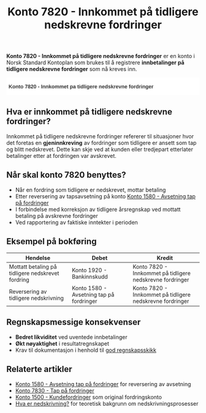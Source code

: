 ﻿---
title: "Konto 7820 - Innkommet på tidligere nedskrevne fordringer"
seoTitle: "Konto 7820 | Innkommet på tidligere nedskrevne fordringer | Kontoplan"
description: "Konto 7820 brukes når tidligere nedskrevne fordringer blir betalt. Se bokføring, reversering av tapsavsetning og eksempler i Norsk Standard Kontoplan."
summary: "Oversikt over konto 7820: innbetaling på tidligere nedskrevne fordringer, med føringsregler."
---

**Konto 7820 - Innkommet på tidligere nedskrevne fordringer** er en konto i Norsk Standard Kontoplan som brukes til å registrere **innbetalinger på tidligere nedskrevne fordringer** som nå kreves inn.

![Illustrasjon av konto 7820 innkommet pa tidligere nedskrevne fordringer](7820-innkommet-pa-tidligere-nedskrevne-fordringer-image.svg)

## Hva er innkommet på tidligere nedskrevne fordringer?

Innkommet på tidligere nedskrevne fordringer refererer til situasjoner hvor det foretas en **gjeninnkreving** av fordringer som tidligere er ansett som tap og blitt nedskrevet. Dette kan skje ved at kunden eller tredjepart etterlater betalinger etter at fordringen var avskrevet.

## Når skal konto 7820 benyttes?

* Når en fordring som tidligere er nedskrevet, mottar betaling
* Etter reversering av tapsavsetning på konto [Konto 1580 - Avsetning tap på fordringer](/blogs/kontoplan/1580-avsetning-tap-pa-fordringer "Konto 1580 - Avsetning tap på fordringer")
* I forbindelse med korreksjon av tidligere årsregnskap ved mottatt betaling på avskrevne fordringer
* Ved rapportering av faktiske inntekter i perioden

## Eksempel på bokføring

| Hendelse                                                  | Debet                                | Kredit                                                              |
|------------------------------------------------------------|--------------------------------------|----------------------------------------------------------------------|
| Mottatt betaling på tidligere nedskrevet fordring         | Konto 1920 - Bankinnskudd            | Konto 7820 - Innkommet på tidligere nedskrevne fordringer           |
| Reversering av tidligere nedskrivning                      | Konto 1580 - Avsetning tap på fordringer | Konto 7820 - Innkommet på tidligere nedskrevne fordringer       |

## Regnskapsmessige konsekvenser

* **Bedret likviditet** ved uventede innbetalinger
* **Økt nøyaktighet** i resultatregnskapet
* Krav til dokumentasjon i henhold til [god regnskapsskikk](/blogs/regnskap/god-regnskapsskikk "God regnskapsskikk - prinsipper og retningslinjer")

## Relaterte artikler

* [Konto 1580 - Avsetning tap på fordringer](/blogs/kontoplan/1580-avsetning-tap-pa-fordringer "Konto 1580 - Avsetning tap på fordringer") for reversering av avsetning
* [Konto 7830 - Tap på fordringer](/blogs/kontoplan/7830-tap-pa-fordringer "Konto 7830 - Tap på fordringer")
* [Konto 1500 - Kundefordringer](/blogs/kontoplan/1500-kundefordringer "Konto 1500 - Kundefordringer") som original fordringskonto
* [Hva er nedskrivning?](/blogs/regnskap/hva-er-nedskrivning "Hva er nedskrivning?") for teoretisk bakgrunn om nedskrivningsprosesser






